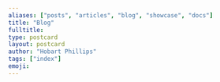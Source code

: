 ```yaml
---
aliases: ["posts", "articles", "blog", "showcase", "docs"]
title: "Blog"
fulltitle:
type: postcard
layout: postcard
author: "Hobart Phillips"
tags: ["index"]
emoji:
---
```


<style>
 .gt-container {
	display: none;
  }
</style>
